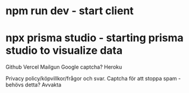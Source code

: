 # npm run dev - start client

# npx prisma studio - starting prisma studio to visualize data

Github
Vercel
Mailgun
Google captcha?
Heroku

Privacy policy/köpvillkor/frågor och svar.
Captcha för att stoppa spam - behövs detta? Avvakta
